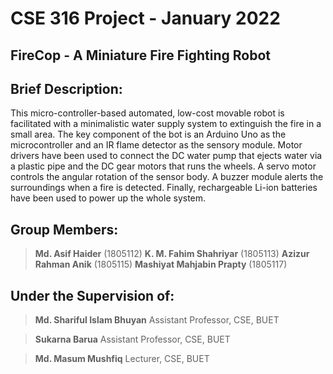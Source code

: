 # CSE 316 Project - January 2022

## FireCop - A Miniature Fire Fighting Robot


## Brief Description: 

This micro-controller-based automated, low-cost movable robot is facilitated with a minimalistic water supply system to extinguish the fire in a small area. The key component of the bot is an Arduino Uno as the microcontroller and an IR flame detector as the sensory module. Motor drivers have been used to connect the DC water pump that ejects water via a plastic pipe and the DC gear motors that runs the wheels. A servo motor controls the angular rotation of the sensor body. A buzzer module alerts the surroundings when a fire is detected. Finally, rechargeable Li-ion batteries have been used to power up the whole system. 


## Group Members: 

> **Md. Asif Haider** (1805112)
> **K. M. Fahim Shahriyar** (1805113)
> **Azizur Rahman Anik** (1805115)
> **Mashiyat Mahjabin Prapty** (1805117)


## Under the Supervision of:

> **Md. Shariful Islam Bhuyan** 
Assistant Professor, CSE, BUET

> **Sukarna Barua**
Assistant Professor, CSE, BUET

> **Md. Masum Mushfiq**
Lecturer, CSE, BUET
